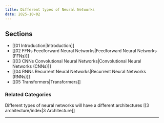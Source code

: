 ```yaml
---
title: Different types of Neural Networks
date: 2025-10-02
---
```




## Sections
- [[01 Introduction|Introduction]]
- [[02 FFNs Feedforward Neural Networks|Feedforward Neural Networks (FFNs)]]
- [[03 CNNs Convolutional Neural Networks|Convolutional Neural Networks (CNNs)]]
- [[04 RNNs Recurrent Neural Networks|Recurrent Neural Networks (RNNs)]]
- [[05 Transformers|Transformers]]

### Related Categories
Different types of neural networks will have a different architectures [[3 architecture/index|3 Architecture]]

---
